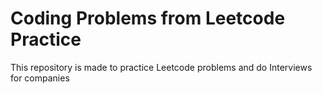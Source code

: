 # Coding Problems from Leetcode Practice

This repository is made to practice Leetcode problems and do Interviews for companies


